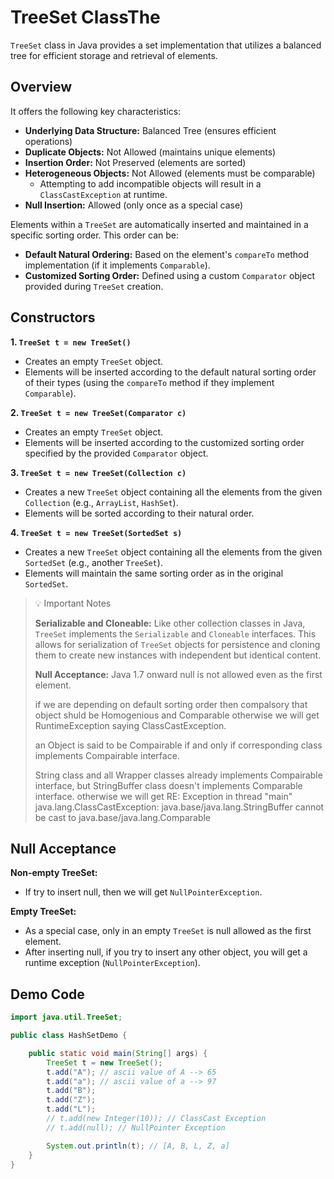 # TreeSet ClassThe

`TreeSet` class in Java provides a set implementation that utilizes a balanced tree for efficient storage and retrieval of elements.

## Overview

It offers the following key characteristics:

- **Underlying Data Structure:** Balanced Tree (ensures efficient operations)
- **Duplicate Objects:** Not Allowed (maintains unique elements)
- **Insertion Order:** Not Preserved (elements are sorted)
- **Heterogeneous Objects:** Not Allowed (elements must be comparable)
  - Attempting to add incompatible objects will result in a `ClassCastException` at runtime.
- **Null Insertion:** Allowed (only once as a special case)

Elements within a `TreeSet` are automatically inserted and maintained in a specific sorting order. This order can be:

- **Default Natural Ordering:** Based on the element's `compareTo` method implementation (if it implements `Comparable`).
- **Customized Sorting Order:** Defined using a custom `Comparator` object provided during `TreeSet` creation.

## Constructors

**1. `TreeSet t = new TreeSet()`**

- Creates an empty `TreeSet` object.
- Elements will be inserted according to the default natural sorting order of their types (using the `compareTo` method if they implement `Comparable`).

**2. `TreeSet t = new TreeSet(Comparator c)`**

- Creates an empty `TreeSet` object.
- Elements will be inserted according to the customized sorting order specified by the provided `Comparator` object.

**3. `TreeSet t = new TreeSet(Collection c)`**

- Creates a new `TreeSet` object containing all the elements from the given `Collection` (e.g., `ArrayList`, `HashSet`).
- Elements will be sorted according to their natural order.

**4. `TreeSet t = new TreeSet(SortedSet s)`**

- Creates a new `TreeSet` object containing all the elements from the given `SortedSet` (e.g., another `TreeSet`).
- Elements will maintain the same sorting order as in the original `SortedSet`.

> :bulb: Important Notes
>
> **Serializable and Cloneable:** Like other collection classes in Java, `TreeSet` implements the `Serializable` and `Cloneable` interfaces. This allows for serialization of `TreeSet` objects for persistence and cloning them to create new instances with independent but identical content.
>
> **Null Acceptance:** Java 1.7 onward null is not allowed even as the first element.
>
> if we are depending on default sorting order then compalsory that object shuld be Homogenious and Comparable otherwise we will get RuntimeException saying ClassCastException.
>
> an Object is said to be Compairable if and only if corresponding class implements Compairable interface.
>
> String class and all Wrapper classes already implements Compairable interface, but StringBuffer class doesn't implements Comparable interface. otherwise we will get RE: Exception in thread "main" java.lang.ClassCastException: java.base/java.lang.StringBuffer cannot be cast to java.base/java.lang.Comparable

## Null Acceptance

**Non-empty TreeSet:**

- If try to insert null, then we will get `NullPointerException`.

**Empty TreeSet:**

- As a special case, only in an empty `TreeSet` is null allowed as the first element.
- After inserting null, if you try to insert any other object, you will get a runtime exception (`NullPointerException`).

## Demo Code

```java
import java.util.TreeSet;

public class HashSetDemo {

    public static void main(String[] args) {
        TreeSet t = new TreeSet();
        t.add("A"); // ascii value of A --> 65
        t.add("a"); // ascii value of a --> 97
        t.add("B");
        t.add("Z");
        t.add("L");
        // t.add(new Integer(10)); // ClassCast Exception
        // t.add(null); // NullPointer Exception

        System.out.println(t); // [A, B, L, Z, a]
    }
}
```
